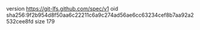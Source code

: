 version https://git-lfs.github.com/spec/v1
oid sha256:9f2b954d8f50aa6c22211c6a9c274ad56ae6cc63234cef8b7aa92a2532cee8fd
size 179
